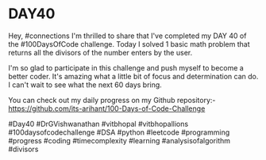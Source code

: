 # DAY40
Hey, #connections I'm thrilled to share that I've completed my DAY 40 of the #100DaysOfCode challenge. Today I solved 1 basic math problem that returns all the divisors of the number enters by the user.

I'm so glad to participate in this challenge and push myself to become a better coder. It's amazing what a little bit of focus and determination can do. I can't wait to see what the next 60 days bring.

You can check out my daily progress on my Github repository:- https://github.com/its-arihant/100-Days-of-Code-Challenge

#Day40 #DrGVishwanathan #vitbhopal #vitbhopallions #100daysofcodechallenge #DSA #python #leetcode #programming #progress #coding #timecomplexity #learning #analysisofalgorithm #divisors

